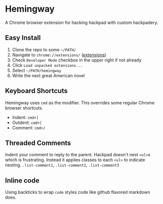 Hemingway
=========

A Chrome browser extension for hacking hackpad with custom hackpadery.

## Easy Install

1. Clone the repo to some `~/PATH/`
2. Navigate to `chrome://extensions/` ([extensions](chrome://extensions/))
3. Check `Developer Mode` checkbox in the upper right if not already
4. Click `Load unpacked extensions...`
5. Select `~/PATH/hemingway`
6. Write the next great American novel

## Keyboard Shortcuts

Hemingway uses  `cmd` as the modifier. This overrides some regular Chrome browser shortcuts.

- Indent: `cmd+]`
- Outdent: `cmd+[`
- Comment: `cmd+/`

## Threaded Comments

Indent your comment to reply to the parent.
Hackpad doesn't nest `<ul>`s which is frustrating. Instead it applies classes to each `<ul>` to indicate nesting. `.list-comment1`, `.list-comment2`, `.list-comment3`

## Inline code

Using backticks to wrap `code`  styles code like github flavored markdown does.
